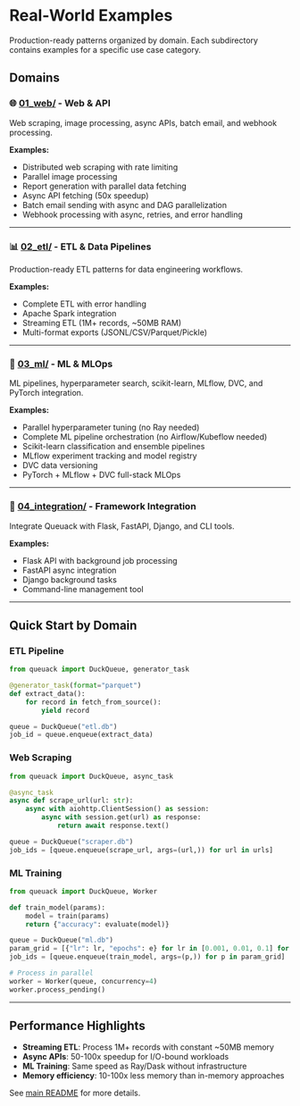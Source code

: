 # Real-World Examples

Production-ready patterns organized by domain. Each subdirectory contains examples for a specific use case category.

## Domains

### 🌐 [01_web/](01_web/) - Web & API
Web scraping, image processing, async APIs, batch email, and webhook processing.

**Examples:**
- Distributed web scraping with rate limiting
- Parallel image processing
- Report generation with parallel data fetching
- Async API fetching (50x speedup)
- Batch email sending with async and DAG parallelization
- Webhook processing with async, retries, and error handling

---

### 📊 [02_etl/](02_etl/) - ETL & Data Pipelines
Production-ready ETL patterns for data engineering workflows.

**Examples:**
- Complete ETL with error handling
- Apache Spark integration
- Streaming ETL (1M+ records, ~50MB RAM)
- Multi-format exports (JSONL/CSV/Parquet/Pickle)

---

### 🤖 [03_ml/](03_ml/) - ML & MLOps
ML pipelines, hyperparameter search, scikit-learn, MLflow, DVC, and PyTorch integration.

**Examples:**
- Parallel hyperparameter tuning (no Ray needed)
- Complete ML pipeline orchestration (no Airflow/Kubeflow needed)
- Scikit-learn classification and ensemble pipelines
- MLflow experiment tracking and model registry
- DVC data versioning
- PyTorch + MLflow + DVC full-stack MLOps

---

### 🔗 [04_integration/](04_integration/) - Framework Integration
Integrate Queuack with Flask, FastAPI, Django, and CLI tools.

**Examples:**
- Flask API with background job processing
- FastAPI async integration
- Django background tasks
- Command-line management tool

---

## Quick Start by Domain

### ETL Pipeline
```python
from queuack import DuckQueue, generator_task

@generator_task(format="parquet")
def extract_data():
    for record in fetch_from_source():
        yield record

queue = DuckQueue("etl.db")
job_id = queue.enqueue(extract_data)
```

### Web Scraping
```python
from queuack import DuckQueue, async_task

@async_task
async def scrape_url(url: str):
    async with aiohttp.ClientSession() as session:
        async with session.get(url) as response:
            return await response.text()

queue = DuckQueue("scraper.db")
job_ids = [queue.enqueue(scrape_url, args=(url,)) for url in urls]
```

### ML Training
```python
from queuack import DuckQueue, Worker

def train_model(params):
    model = train(params)
    return {"accuracy": evaluate(model)}

queue = DuckQueue("ml.db")
param_grid = [{"lr": lr, "epochs": e} for lr in [0.001, 0.01, 0.1] for e in [10, 20]]
job_ids = [queue.enqueue(train_model, args=(p,)) for p in param_grid]

# Process in parallel
worker = Worker(queue, concurrency=4)
worker.process_pending()
```

---

## Performance Highlights

- **Streaming ETL**: Process 1M+ records with constant ~50MB memory
- **Async APIs**: 50-100x speedup for I/O-bound workloads
- **ML Training**: Same speed as Ray/Dask without infrastructure
- **Memory efficiency**: 10-100x less memory than in-memory approaches

See [main README](../../README.md) for more details.
